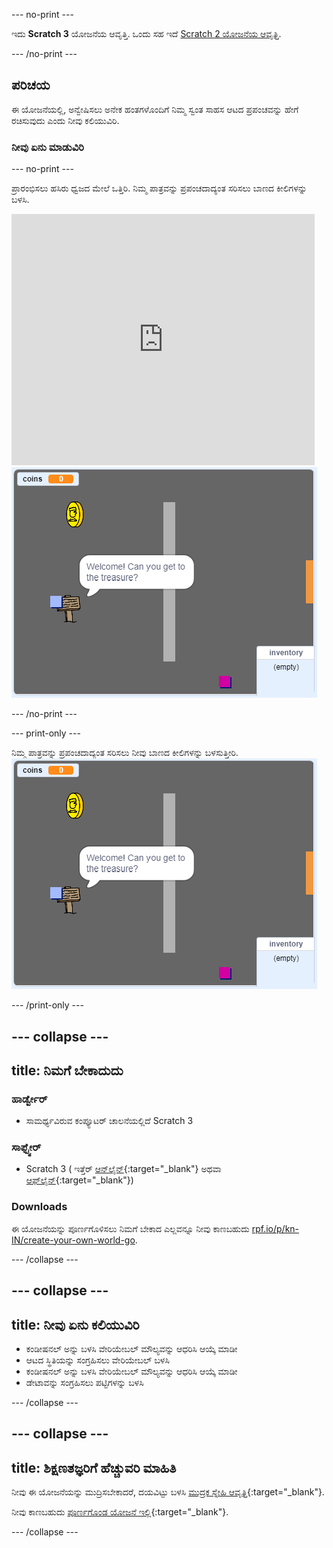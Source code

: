 --- no-print ---

ಇದು **Scratch 3** ಯೋಜನೆಯ ಆವೃತ್ತಿ. ಒಂದು ಸಹ ಇದೆ [Scratch 2 ಯೋಜನೆಯ ಆವೃತ್ತಿ](https://projects.raspberrypi.org/kn-IN/projects/create-your-own-world-scratch2).

--- /no-print ---

## ಪರಿಚಯ

ಈ ಯೋಜನೆಯಲ್ಲಿ, ಅನ್ವೇಷಿಸಲು ಅನೇಕ ಹಂತಗಳೊಂದಿಗೆ ನಿಮ್ಮ ಸ್ವಂತ ಸಾಹಸ ಆಟದ ಪ್ರಪಂಚವನ್ನು ಹೇಗೆ ರಚಿಸುವುದು ಎಂದು ನೀವು ಕಲಿಯುವಿರಿ.

### ನೀವು ಏನು ಮಾಡುವಿರಿ

--- no-print ---

ಪ್ರಾರಂಭಿಸಲು ಹಸಿರು ಧ್ವಜದ ಮೇಲೆ ಒತ್ತಿರಿ. ನಿಮ್ಮ ಪಾತ್ರವನ್ನು ಪ್ರಪಂಚದಾದ್ಯಂತ ಸರಿಸಲು ಬಾಣದ ಕೀಲಿಗಳನ್ನು ಬಳಸಿ.

<div class="scratch-preview">
  <iframe allowtransparency="true" width="485" height="402" src="https://scratch.mit.edu/projects/embed/258757783/?autostart=false" frameborder="0" scrolling="no"></iframe>
  <img src="images/showcase.png">
</div>

--- /no-print ---

--- print-only ---

ನಿಮ್ಮ ಪಾತ್ರವನ್ನು ಪ್ರಪಂಚದಾದ್ಯಂತ ಸರಿಸಲು ನೀವು ಬಾಣದ ಕೀಲಿಗಳನ್ನು ಬಳಸುತ್ತೀರಿ. ![showcase.png](images/showcase.png)

--- /print-only ---

--- collapse ---
---
title: ನಿಮಗೆ ಬೇಕಾದುದು
---

### ಹಾರ್ಡ್ವೇರ್

- ಸಾಮರ್ಥ್ಯವಿರುವ ಕಂಪ್ಯೂಟರ್ ಚಾಲನೆಯಲ್ಲಿದೆ Scratch 3

### ಸಾಫ್ಟ್ವೇರ್

- Scratch 3 ( ಇತ್ತೆರ್ [ಆನ್‌ಲೈನ್](https://rpf.io/scratchon){:target="_blank"} ಅಥವಾ [ಆಫ್‌ಲೈನ್](https://rpf.io/scratchoff){:target="_blank"})

### Downloads

ಈ ಯೋಜನೆಯನ್ನು ಪೂರ್ಣಗೊಳಿಸಲು ನಿಮಗೆ ಬೇಕಾದ ಎಲ್ಲವನ್ನೂ ನೀವು ಕಾಣಬಹುದು [rpf.io/p/kn-IN/create-your-own-world-go](https://rpf.io/p/kn-IN/create-your-own-world-go).

--- /collapse ---

--- collapse ---
---
title: ನೀವು ಏನು ಕಲಿಯುವಿರಿ
---

- ಕಂಡೀಷನಲ್ ಅನ್ನು ಬಳಸಿ ವೇರಿಯೇಬಲ್ ಮೌಲ್ಯವನ್ನು ಆಧರಿಸಿ ಆಯ್ಕೆ ಮಾಡೀ
- ಆಟದ ಸ್ಥಿತಿಯನ್ನು ಸಂಗ್ರಹಿಸಲು ವೇರಿಯೇಬಲ್ ಬಳಸಿ
- ಕಂಡೀಷನಲ್ ಅನ್ನು ಬಳಸಿ ವೇರಿಯೇಬಲ್ ಮೌಲ್ಯವನ್ನು ಆಧರಿಸಿ ಆಯ್ಕೆ ಮಾಡೀ
- ಡೇಟಾವನ್ನು ಸಂಗ್ರಹಿಸಲು ಪಟ್ಟಿಗಳನ್ನು ಬಳಸಿ

--- /collapse ---

--- collapse ---
---
title: ಶಿಕ್ಷಣತಜ್ಞರಿಗೆ ಹೆಚ್ಚುವರಿ ಮಾಹಿತಿ
---

ನೀವು ಈ ಯೋಜನೆಯನ್ನು ಮುದ್ರಿಸಬೇಕಾದರೆ, ದಯವಿಟ್ಟು ಬಳಸಿ [ಮುದ್ರಕ ಸ್ನೇಹಿ ಆವೃತ್ತಿ](https://projects.raspberrypi.org/kn-IN/projects/create-your-own-world/print){:target="_blank"}.

ನೀವು ಕಾಣಬಹುದು [ಪೂರ್ಣಗೊಂಡ ಯೋಜನೆ ಇಲ್ಲಿ](https://rpf.io/p/kn-IN/create-your-own-world-get){:target="_blank"}.

--- /collapse ---